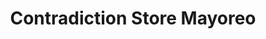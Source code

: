 ---
title: "Contradiction Store Mayoreo"
url: /san-pedro-sula/contradiction-store-mayoreo/
shop: Allgemein
---